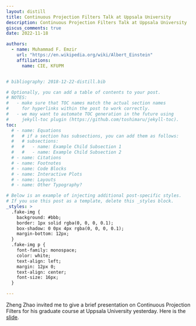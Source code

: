 ```yaml
---
layout: distill
title: Continuous Projection Filters Talk at Uppsala University
description: Continuous Projection Filters Talk at Uppsala University
giscus_comments: true
date: 2022-11-18

authors:
  - name: Muhammad F. Emzir
    url: "https://en.wikipedia.org/wiki/Albert_Einstein"
    affiliations:
      name: CIE, KFUPM


# bibliography: 2018-12-22-distill.bib

# Optionally, you can add a table of contents to your post.
# NOTES:
#   - make sure that TOC names match the actual section names
#     for hyperlinks within the post to work correctly.
#   - we may want to automate TOC generation in the future using
#     jekyll-toc plugin (https://github.com/toshimaru/jekyll-toc).
toc:
  # - name: Equations
  #   # if a section has subsections, you can add them as follows:
  #   # subsections:
  #   #   - name: Example Child Subsection 1
  #   #   - name: Example Child Subsection 2
  # - name: Citations
  # - name: Footnotes
  # - name: Code Blocks
  # - name: Interactive Plots
  # - name: Layouts
  # - name: Other Typography?

# Below is an example of injecting additional post-specific styles.
# If you use this post as a template, delete this _styles block.
_styles: >
  .fake-img {
    background: #bbb;
    border: 1px solid rgba(0, 0, 0, 0.1);
    box-shadow: 0 0px 4px rgba(0, 0, 0, 0.1);
    margin-bottom: 12px;
  }
  .fake-img p {
    font-family: monospace;
    color: white;
    text-align: left;
    margin: 12px 0;
    text-align: center;
    font-size: 16px;
  }

---
```


Zheng Zhao invited me to give a brief presentation on Continuous Projection Filters for his graduate course at Uppsala University yesterday. Here is the [slide](https://github.com/.../sem.../emzir_continuous_filtering.pdf).


